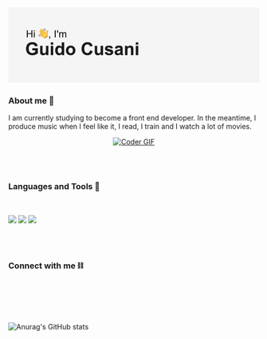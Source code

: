 <img src="https://github.com/gducsn/gducsn/blob/main/header/05.png?raw=true" alt="">

<h3 align="left">About me 📖</h3>

I am currently studying to become a front end developer. In the meantime, I produce music when I feel like it, I read, I train and I watch a lot of movies.

<p align="center">
    <a href="#"><img src="https://media.giphy.com/media/SWoSkN6DxTszqIKEqv/giphy.gif" alt="Coder GIF" width="500"
            height="400"></a>
</p>
<br>
<br>
<h3>Languages and Tools &#128296</h3>

<br>

<p align="left">
<a href="https://it.wikipedia.org/wiki/HTML5" target="_blank">
<img src="https://img.shields.io/badge/HTML-5-black?style=for-the-badge&logo=appveyor?link=http://left&link="></img></a>
<a href="https://www.w3.org/TR/2001/WD-css3-roadmap-20010523/" target="_blank">
<img src="https://img.shields.io/badge/CSS-3-black?style=for-the-badge&logo=appveyor?link=http://left&link="></img></a>
<a href="https://javascript.info/" target="_blank">
<img src="https://img.shields.io/badge/javascript-JS-black?style=for-the-badge&logo=appveyor?link="></img></a>
      
    
    
</p>
<br>
<br>

<h3>Connect with me ⛓</h3>

<br>
<img src="https://img.shields.io/badge/INSTAGRAM-IG-black?style=for-the-badge&logo=appveyor?link=https://www.instagram.com/gducsn" alt="">
</img>
<img src="https://img.shields.io/badge/EMAIL-GMAIL-black?style=for-the-badge&logo=appveyor?link=mailto:gducsngmail.com" alt="">
</img>


<br>
<br>
<br>

![Anurag's GitHub stats](https://github-readme-stats.vercel.app/api?username=gducsn&show_icons=true&theme=dark)
###



